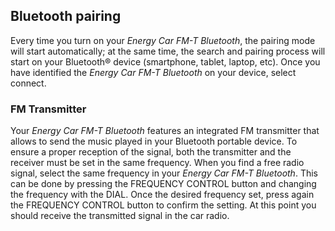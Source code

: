 ## Bluetooth pairing

Every time you turn on your *Energy Car FM-T Bluetooth*, the pairing mode will start automatically; at the same time, the search and pairing process will start on your Bluetooth® device (smartphone, tablet, laptop, etc).  Once you have identified the *Energy Car FM-T Bluetooth* on your device, select connect. 

### FM Transmitter
Your *Energy Car FM-T Bluetooth* features an integrated FM transmitter that allows to send the music played in your Bluetooth portable device. To ensure a proper reception of the signal, both the transmitter and the receiver must be set in the same frequency. When you find a free radio signal, select the same frequency in your *Energy Car FM-T Bluetooth*. This can be done by pressing the FREQUENCY CONTROL button and changing the frequency with the DIAL.  Once the desired frequency set, press again the FREQUENCY CONTROL button to confirm the setting. At this point you should receive the transmitted signal in the car radio. 
